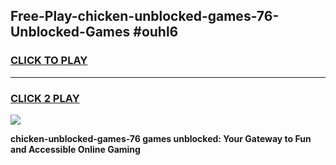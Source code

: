
## Free-Play-chicken-unblocked-games-76-Unblocked-Games #ouhl6
<h3>
<a href="https://news.freeplayer.one?title=chicken-unblocked-games-76&ref=8M">CLICK TO PLAY</a></h3>
<hr>

<h3>
<a href="https://news.freeplayer.one?title=chicken-unblocked-games-76&ref=8M">CLICK 2 PLAY</a>
  
</h3>

<a href="https://news.freeplayer.one?title=chicken-unblocked-games-76&ref=8M"><img src="https://clearcache.store/games.png"></a>


**chicken-unblocked-games-76 games unblocked: Your Gateway to Fun and Accessible Online Gaming**
